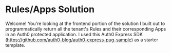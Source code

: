 # Rules/Apps Solution

Welcome! You're looking at the frontend portion of the solution I built out to programmatically return all the tenant's Rules and their corresponding Apps in an Auth0 protected application. I used this Auth0 Express SDK (https://github.com/auth0-blog/auth0-express-pug-sample) as a starter template. 

